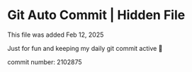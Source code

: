 # Git Auto Commit | Hidden File

This file was added Feb 12, 2025

Just for fun and keeping my daily git commit active 🤪

commit number: 2102875
